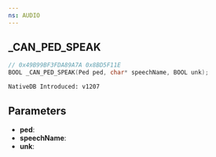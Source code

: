 ```yaml
---
ns: AUDIO
---
```

## _CAN_PED_SPEAK

```c
// 0x49B99BF3FDA89A7A 0x8BD5F11E
BOOL _CAN_PED_SPEAK(Ped ped, char* speechName, BOOL unk);
```

```
NativeDB Introduced: v1207
```

## Parameters
* **ped**:
* **speechName**:
* **unk**:
